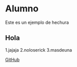 # Alumno
Este es un ejemplo de hechura

## Hola

1.jajaja
2.noloserick
3.masdeuna

[GitHub](https://github.com)